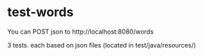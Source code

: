 # test-words
You can POST json to http://localhost:8080/words

 3 tests. each based on json files (located in test/java/resources/)
